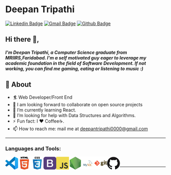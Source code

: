 # Deepan Tripathi
[![Linkedin Badge](https://img.shields.io/badge/deepan_tripathi-30302f?style=for-the-badge&logo=linkedin)](https://www.linkedin.com/in/deepan-tripathi-a9030017b/)
[![Gmail Badge](https://img.shields.io/badge/deepantripathi0000@gmail.com-30302f?style=for-the-badge&logo=Gmail&logoColor=white)](mailto:deepantripathi0000@gmail.com)
[![Github Badge](https://img.shields.io/badge/deepan_tripathi-30302f?&style=for-the-badge&logo=github&logoColor=white)](https://github.com/deptster)
## Hi there 👋,           
##### I'm Deepan Tripathi, a Computer Science graduate from MRIIRS,Faridabad. I'm a self motivated guy eager to leverage my academic foundation in the field of Software Development. If not working, you can find me gaming, eating or listening to music :)

## 🧐 About
- 🏄‍ Web Developer/Front End
- 🤝 I am looking forward to collaborate on open source projects
- 🌱 I’m currently learning React.
- 🤔 I’m looking for help with Data Structures and Algorithms.
- ⚡ Fun fact: I ❤️ Coffee☕.
- 📫 How to reach me: mail me at [deepantripathi0000@gmail.com](mailto:deepantripathi0000@gmail.com)
---

<!--

![My GitHub Stats](https://github-readme-stats.vercel.app/api?username=vanisingh-24&show_icons=true&theme=merko)   ![My Github Stats](https://github-readme-stats.vercel.app/api/top-langs/?username=vanisingh-24&layout=compact&hide=html&theme=merko)

-->

### Languages and Tools:

<img align="left" alt="Visual Studio Code" width="40px" src="https://raw.githubusercontent.com/github/explore/80688e429a7d4ef2fca1e82350fe8e3517d3494d/topics/visual-studio-code/visual-studio-code.png" />
<img align="left" alt="HTML5" width="40px" src="https://raw.githubusercontent.com/github/explore/80688e429a7d4ef2fca1e82350fe8e3517d3494d/topics/html/html.png" />
<img align="left" alt="CSS3" width="40px" src="https://raw.githubusercontent.com/github/explore/80688e429a7d4ef2fca1e82350fe8e3517d3494d/topics/css/css.png" />
<img align="left" alt="JavaScript" width="40px" src="https://raw.githubusercontent.com/github/explore/80688e429a7d4ef2fca1e82350fe8e3517d3494d/topics/bootstrap/bootstrap.png" />
<img align="left" alt="JavaScript" width="40px" src="https://raw.githubusercontent.com/github/explore/80688e429a7d4ef2fca1e82350fe8e3517d3494d/topics/javascript/javascript.png" />
<img align="left" alt="Node.js" width="40px" src="https://raw.githubusercontent.com/github/explore/80688e429a7d4ef2fca1e82350fe8e3517d3494d/topics/nodejs/nodejs.png" />
<img align="left" alt="MySQL" width="40px" src="https://raw.githubusercontent.com/github/explore/80688e429a7d4ef2fca1e82350fe8e3517d3494d/topics/mysql/mysql.png" />
<img align="left" alt="Git" width="40px" src="https://raw.githubusercontent.com/github/explore/80688e429a7d4ef2fca1e82350fe8e3517d3494d/topics/git/git.png" />
<img align="left" alt="GitHub" width="40px" src="https://raw.githubusercontent.com/github/explore/78df643247d429f6cc873026c0622819ad797942/topics/github/github.png" />
<br/>

---


